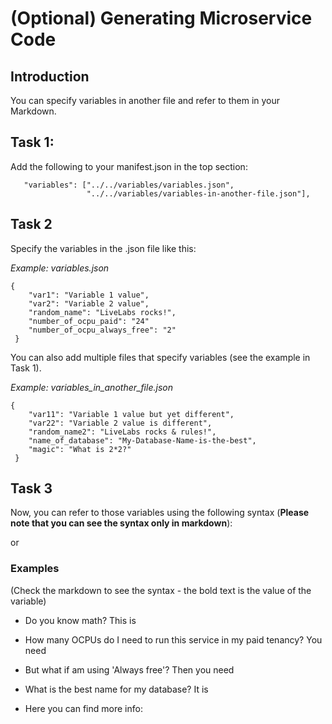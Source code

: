 # (Optional) Generating Microservice Code

## Introduction

You can specify variables in another file and refer to them in your Markdown.


## Task 1:

Add the following to your manifest.json in the top section:

```
   "variables": ["../../variables/variables.json",
                 "../../variables/variables-in-another-file.json"],
```

## Task 2

Specify the variables in the .json file like this:

*Example: variables.json*
```
{
    "var1": "Variable 1 value",
    "var2": "Variable 2 value",
    "random_name": "LiveLabs rocks!",
    "number_of_ocpu_paid": "24"
    "number_of_ocpu_always_free": "2"
 }
 ```

You can also add multiple files that specify variables (see the example in Task 1).

 *Example: variables_in_another_file.json*
```
{
    "var11": "Variable 1 value but yet different",
    "var22": "Variable 2 value is different",
    "random_name2": "LiveLabs rocks & rules!",
    "name_of_database": "My-Database-Name-is-the-best",
    "magic": "What is 2*2?"
 }
 ```

## Task 3

Now, you can refer to those variables using the following syntax (**Please note that you can see the syntax only in markdown**):

[](var:var1)

or

[](var:magic)


### Examples

(Check the markdown to see the syntax - the bold text is the value of the variable)

- Do you know math? This is **[](var:magic)**

- How many OCPUs do I need to run this service in my paid tenancy? You need **[](var:number_of_ocpu_paid)**

- But what if am using 'Always free'? Then you need **[](var:number_of_ocpu_always_free)**

- What is the best name for my database? It is **[](var:name_of_database)**

- Here you can find more info: **[](var:doc_link)**
